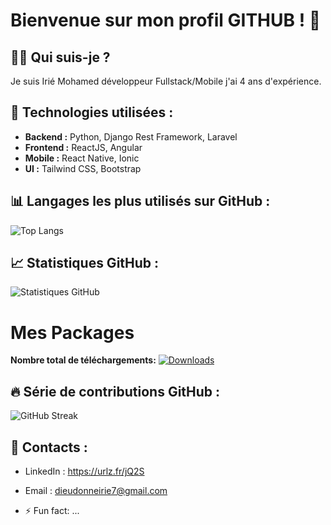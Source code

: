 # Bienvenue sur mon profil GITHUB ! 👋

## 👨‍💻 Qui suis-je ?
Je suis Irié Mohamed développeur Fullstack/Mobile j'ai 4 ans d'expérience.

## 🚀 Technologies utilisées :
- **Backend :** Python, Django Rest Framework, Laravel
- **Frontend :** ReactJS, Angular
- **Mobile :** React Native, Ionic
- **UI :** Tailwind CSS, Bootstrap

## 📊 Langages les plus utilisés sur GitHub :
![Top Langs](https://github-readme-stats.vercel.app/api/top-langs/?username=Mohamed-78&layout=compact)

## 📈 Statistiques GitHub :
![Statistiques GitHub](https://github-readme-stats.vercel.app/api/?username=Mohamed-78&show_icons=true&count_private=true&hide=prs&theme=radical)

# Mes Packages

**Nombre total de téléchargements:** [![Downloads](https://pepy.tech/badge/pypi)](https://pepy.tech/project/rn-card-element+react-native-card-media+react-native-item-list)


## 🔥 Série de contributions GitHub :
![GitHub Streak](https://github-readme-streak-stats.herokuapp.com/?user=Mohamed-78&theme=dark)

## 🤝 Contacts :
- LinkedIn : https://urlz.fr/jQ2S
- Email : dieudonneirie7@gmail.com

- ⚡ Fun fact: ...
